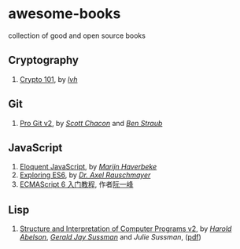 # awesome-books

collection of good and open source books

## Cryptography

1. [Crypto 101](https://www.crypto101.io/), by [_lvh_](https://www.lvh.io/)

## Git

1. [Pro Git v2](https://git-scm.com/book/en/v2), by [_Scott Chacon_](https://scottchacon.com/) and [_Ben Straub_](https://ben.straub.cc/)

## JavaScript

1. [Eloquent JavaScript](https://eloquentjavascript.net/), by [_Marijn Haverbeke_](https://marijnhaverbeke.nl/)
1. [Exploring ES6](https://exploringjs.com/es6.html), by [_Dr. Axel Rauschmayer_][dr-axel]
1. [ECMAScript 6 入门教程](https://es6.ruanyifeng.com/), 作者[阮一峰](https://www.ruanyifeng.com/)

## Lisp

1. [Structure and Interpretation of Computer Programs v2](https://mitp-content-server.mit.edu/books/content/sectbyfn/books_pres_0/6515/sicp.zip/index.html), by [_Harold Abelson_](https://groups.csail.mit.edu/mac/users/hal/hal.html), [_Gerald Jay Sussman_](https://www.csail.mit.edu/person/gerald-sussman) and _Julie Sussman_, ([pdf](https://web.mit.edu/6.001/6.037/sicp.pdf))

[dr-axel]: https://dr-axel.de/
